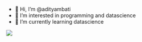 - 👋 Hi, I’m @adityambati
- 👀 I’m interested in programming and datascience
- 🌱 I’m currently learning datascience


<img src="https://github-readme-stats.vercel.app/api?username=adityambati&&show_icons=true&title_color=ffffff&icon_color=bb2acf&text_color=daf7dc&bg_color=54">
